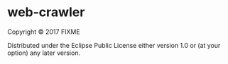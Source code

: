 # web-crawler



Copyright © 2017 FIXME

Distributed under the Eclipse Public License either version 1.0 or (at
your option) any later version.

